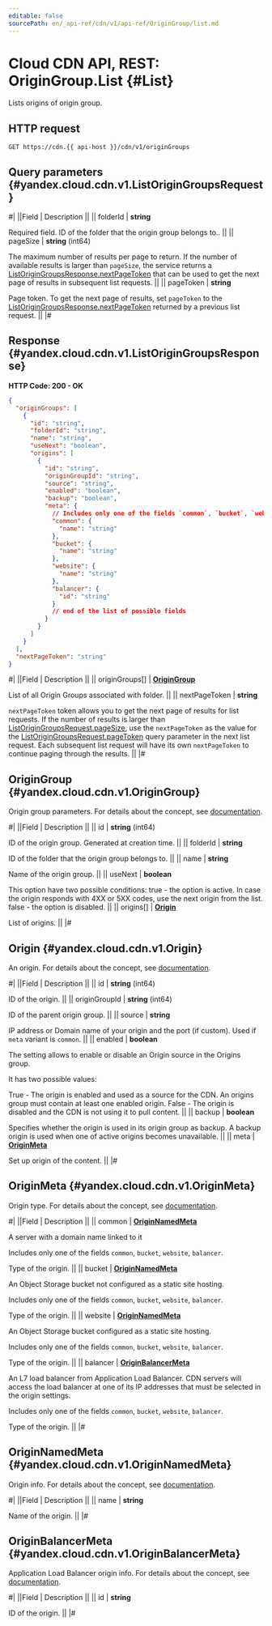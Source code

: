 ```yaml
---
editable: false
sourcePath: en/_api-ref/cdn/v1/api-ref/OriginGroup/list.md
---
```


# Cloud CDN API, REST: OriginGroup.List {#List}

Lists origins of origin group.

## HTTP request

```
GET https://cdn.{{ api-host }}/cdn/v1/originGroups
```

## Query parameters {#yandex.cloud.cdn.v1.ListOriginGroupsRequest}

#|
||Field | Description ||
|| folderId | **string**

Required field. ID of the folder that the origin group belongs to.. ||
|| pageSize | **string** (int64)

The maximum number of results per page to return. If the number of available
results is larger than `pageSize`,
the service returns a [ListOriginGroupsResponse.nextPageToken](#yandex.cloud.cdn.v1.ListOriginGroupsResponse)
that can be used to get the next page of results in subsequent list requests. ||
|| pageToken | **string**

Page token. To get the next page of results,
set `pageToken` to the [ListOriginGroupsResponse.nextPageToken](#yandex.cloud.cdn.v1.ListOriginGroupsResponse)
returned by a previous list request. ||
|#

## Response {#yandex.cloud.cdn.v1.ListOriginGroupsResponse}

**HTTP Code: 200 - OK**

```json
{
  "originGroups": [
    {
      "id": "string",
      "folderId": "string",
      "name": "string",
      "useNext": "boolean",
      "origins": [
        {
          "id": "string",
          "originGroupId": "string",
          "source": "string",
          "enabled": "boolean",
          "backup": "boolean",
          "meta": {
            // Includes only one of the fields `common`, `bucket`, `website`, `balancer`
            "common": {
              "name": "string"
            },
            "bucket": {
              "name": "string"
            },
            "website": {
              "name": "string"
            },
            "balancer": {
              "id": "string"
            }
            // end of the list of possible fields
          }
        }
      ]
    }
  ],
  "nextPageToken": "string"
}
```

#|
||Field | Description ||
|| originGroups[] | **[OriginGroup](#yandex.cloud.cdn.v1.OriginGroup)**

List of all Origin Groups associated with folder. ||
|| nextPageToken | **string**

`nextPageToken` token allows you to get the next page of results for list requests.
If the number of results is larger than [ListOriginGroupsRequest.pageSize](#yandex.cloud.cdn.v1.ListOriginGroupsRequest), use
the `nextPageToken` as the value for the [ListOriginGroupsRequest.pageToken](#yandex.cloud.cdn.v1.ListOriginGroupsRequest) query parameter
in the next list request. Each subsequent list request will have its own
`nextPageToken` to continue paging through the results. ||
|#

## OriginGroup {#yandex.cloud.cdn.v1.OriginGroup}

Origin group parameters. For details about the concept, see [documentation](/docs/cdn/concepts/origins#groups).

#|
||Field | Description ||
|| id | **string** (int64)

ID of the origin group. Generated at creation time. ||
|| folderId | **string**

ID of the folder that the origin group belongs to. ||
|| name | **string**

Name of the origin group. ||
|| useNext | **boolean**

This option have two possible conditions:
true - the option is active. In case the origin responds with 4XX or 5XX codes,
use the next origin from the list.
false - the option is disabled. ||
|| origins[] | **[Origin](#yandex.cloud.cdn.v1.Origin)**

List of origins. ||
|#

## Origin {#yandex.cloud.cdn.v1.Origin}

An origin. For details about the concept, see [documentation](/docs/cdn/concepts/origins).

#|
||Field | Description ||
|| id | **string** (int64)

ID of the origin. ||
|| originGroupId | **string** (int64)

ID of the parent origin group. ||
|| source | **string**

IP address or Domain name of your origin and the port (if custom).
Used if `meta` variant is `common`. ||
|| enabled | **boolean**

The setting allows to enable or disable an Origin source in the Origins group.

It has two possible values:

True - The origin is enabled and used as a source for the CDN. An origins
group must contain at least one enabled origin.
False - The origin is disabled and the CDN is not using it to pull content. ||
|| backup | **boolean**

Specifies whether the origin is used in its origin group as backup.
A backup origin is used when one of active origins becomes unavailable. ||
|| meta | **[OriginMeta](#yandex.cloud.cdn.v1.OriginMeta)**

Set up origin of the content. ||
|#

## OriginMeta {#yandex.cloud.cdn.v1.OriginMeta}

Origin type. For details about the concept, see [documentation](/docs/cdn/concepts/origins).

#|
||Field | Description ||
|| common | **[OriginNamedMeta](#yandex.cloud.cdn.v1.OriginNamedMeta)**

A server with a domain name linked to it

Includes only one of the fields `common`, `bucket`, `website`, `balancer`.

Type of the origin. ||
|| bucket | **[OriginNamedMeta](#yandex.cloud.cdn.v1.OriginNamedMeta)**

An Object Storage bucket not configured as a static site hosting.

Includes only one of the fields `common`, `bucket`, `website`, `balancer`.

Type of the origin. ||
|| website | **[OriginNamedMeta](#yandex.cloud.cdn.v1.OriginNamedMeta)**

An Object Storage bucket configured as a static site hosting.

Includes only one of the fields `common`, `bucket`, `website`, `balancer`.

Type of the origin. ||
|| balancer | **[OriginBalancerMeta](#yandex.cloud.cdn.v1.OriginBalancerMeta)**

An L7 load balancer from Application Load Balancer.
CDN servers will access the load balancer at one of its IP addresses that must be selected in the origin settings.

Includes only one of the fields `common`, `bucket`, `website`, `balancer`.

Type of the origin. ||
|#

## OriginNamedMeta {#yandex.cloud.cdn.v1.OriginNamedMeta}

Origin info. For details about the concept, see [documentation](/docs/cdn/concepts/origins).

#|
||Field | Description ||
|| name | **string**

Name of the origin. ||
|#

## OriginBalancerMeta {#yandex.cloud.cdn.v1.OriginBalancerMeta}

Application Load Balancer origin info. For details about the concept, see [documentation](/docs/cdn/concepts/origins).

#|
||Field | Description ||
|| id | **string**

ID of the origin. ||
|#